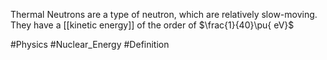 Thermal Neutrons are a type of neutron, which are relatively slow-moving. They have a [[kinetic energy]] of the order of $\frac{1}{40}\pu{ eV}$

#Physics #Nuclear_Energy #Definition 